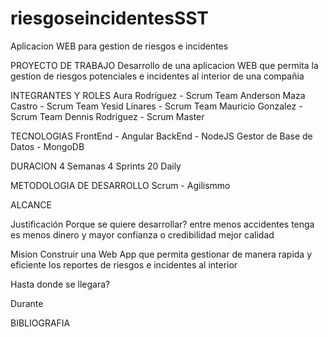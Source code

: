 # riesgoseincidentesSST
Aplicacion WEB para gestion de riesgos e incidentes

PROYECTO DE TRABAJO
Desarrollo de una aplicacion WEB que permita la gestion de riesgos potenciales e incidentes al interior de una compañia

INTEGRANTES Y ROLES
Aura Rodríguez - Scrum Team
Anderson Maza Castro - Scrum Team
Yesid Linares - Scrum Team
Mauricio Gonzalez - Scrum Team
Dennis Rodriguez - Scrum Master

TECNOLOGIAS
FrontEnd - Angular
BackEnd - NodeJS
Gestor de Base de Datos - MongoDB

DURACION
4 Semanas 
4 Sprints
20 Daily

METODOLOGIA DE DESARROLLO 
Scrum - Agilismmo

ALCANCE
  
Justificación
Porque se quiere desarrollar?
entre menos accidentes tenga es menos dinero y mayor confianza o credibilidad
mejor calidad

Mision
Construir una Web App que permita gestionar de manera rapida y eficiente los reportes de riesgos e incidentes al interior 

Hasta donde se llegara?


Durante 

BIBLIOGRAFIA
